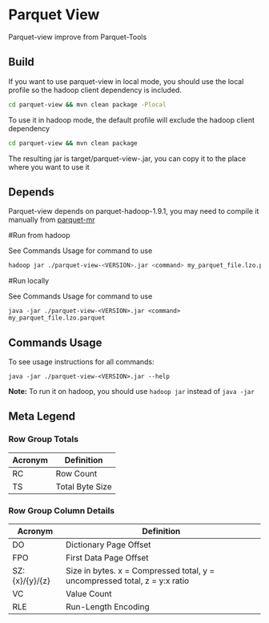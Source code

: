 Parquet View
======

Parquet-view improve from Parquet-Tools

## Build

If you want to use parquet-view in local mode, you should use the local profile so the 
hadoop client dependency is included.

```sh
cd parquet-view && mvn clean package -Plocal 
```

To use it in hadoop mode, the default profile will exclude the hadoop client dependency

```sh
cd parquet-view && mvn clean package 
```

The resulting jar is target/parquet-view-<Version>.jar, you can copy it to the place where you
want to use it

## Depends

Parquet-view depends on parquet-hadoop-1.9.1, you may need to compile it manually from [parquet-mr](https://github.com/apache/parquet-mr)

#Run from hadoop

See Commands Usage for command to use

```sh
hadoop jar ./parquet-view-<VERSION>.jar <command> my_parquet_file.lzo.parquet
```

#Run locally

See Commands Usage for command to use

```
java -jar ./parquet-view-<VERSION>.jar <command> my_parquet_file.lzo.parquet
```

## Commands Usage

To see usage instructions for all commands: 

```
java -jar ./parquet-view-<VERSION>.jar --help
```

**Note:** To run it on hadoop, you should use `hadoop jar` instead of `java -jar`

## Meta Legend

### Row Group Totals

Acronym | Definition
--------|-----------
RC | Row Count
TS | Total Byte Size

### Row Group Column Details

Acronym | Definition
--------|-----------
DO | Dictionary Page Offset
FPO | First Data Page Offset
SZ:{x}/{y}/{z} | Size in bytes. x = Compressed total, y = uncompressed total, z = y:x ratio
VC | Value Count
RLE | Run-Length Encoding
